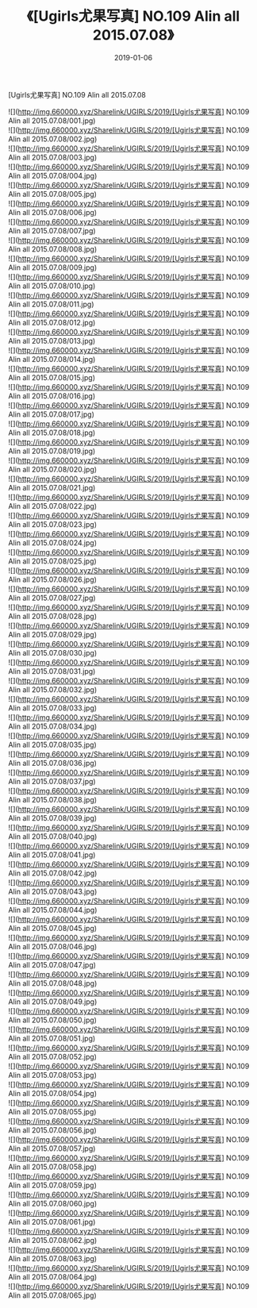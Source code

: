 ﻿---
layout: post
title:  《[Ugirls尤果写真] NO.109 Alin all 2015.07.08》
date:   2019-01-06
img: http://img.660000.xyz/Sharelink/UGIRLS/2019/[Ugirls尤果写真] NO.109 Alin all 2015.07.08/000.jpg
categories: [美女, 清纯, 唯美]
---

[Ugirls尤果写真] NO.109 Alin all 2015.07.08

 ![](http://img.660000.xyz/Sharelink/UGIRLS/2019/[Ugirls尤果写真] NO.109 Alin all 2015.07.08/001.jpg) <br>![](http://img.660000.xyz/Sharelink/UGIRLS/2019/[Ugirls尤果写真] NO.109 Alin all 2015.07.08/002.jpg) <br>![](http://img.660000.xyz/Sharelink/UGIRLS/2019/[Ugirls尤果写真] NO.109 Alin all 2015.07.08/003.jpg) <br>![](http://img.660000.xyz/Sharelink/UGIRLS/2019/[Ugirls尤果写真] NO.109 Alin all 2015.07.08/004.jpg) <br>![](http://img.660000.xyz/Sharelink/UGIRLS/2019/[Ugirls尤果写真] NO.109 Alin all 2015.07.08/005.jpg) <br>![](http://img.660000.xyz/Sharelink/UGIRLS/2019/[Ugirls尤果写真] NO.109 Alin all 2015.07.08/006.jpg) <br>![](http://img.660000.xyz/Sharelink/UGIRLS/2019/[Ugirls尤果写真] NO.109 Alin all 2015.07.08/007.jpg) <br>![](http://img.660000.xyz/Sharelink/UGIRLS/2019/[Ugirls尤果写真] NO.109 Alin all 2015.07.08/008.jpg) <br>![](http://img.660000.xyz/Sharelink/UGIRLS/2019/[Ugirls尤果写真] NO.109 Alin all 2015.07.08/009.jpg) <br>![](http://img.660000.xyz/Sharelink/UGIRLS/2019/[Ugirls尤果写真] NO.109 Alin all 2015.07.08/010.jpg) <br>![](http://img.660000.xyz/Sharelink/UGIRLS/2019/[Ugirls尤果写真] NO.109 Alin all 2015.07.08/011.jpg) <br>![](http://img.660000.xyz/Sharelink/UGIRLS/2019/[Ugirls尤果写真] NO.109 Alin all 2015.07.08/012.jpg) <br>![](http://img.660000.xyz/Sharelink/UGIRLS/2019/[Ugirls尤果写真] NO.109 Alin all 2015.07.08/013.jpg) <br>![](http://img.660000.xyz/Sharelink/UGIRLS/2019/[Ugirls尤果写真] NO.109 Alin all 2015.07.08/014.jpg) <br>![](http://img.660000.xyz/Sharelink/UGIRLS/2019/[Ugirls尤果写真] NO.109 Alin all 2015.07.08/015.jpg) <br>![](http://img.660000.xyz/Sharelink/UGIRLS/2019/[Ugirls尤果写真] NO.109 Alin all 2015.07.08/016.jpg) <br>![](http://img.660000.xyz/Sharelink/UGIRLS/2019/[Ugirls尤果写真] NO.109 Alin all 2015.07.08/017.jpg) <br>![](http://img.660000.xyz/Sharelink/UGIRLS/2019/[Ugirls尤果写真] NO.109 Alin all 2015.07.08/018.jpg) <br>![](http://img.660000.xyz/Sharelink/UGIRLS/2019/[Ugirls尤果写真] NO.109 Alin all 2015.07.08/019.jpg) <br>![](http://img.660000.xyz/Sharelink/UGIRLS/2019/[Ugirls尤果写真] NO.109 Alin all 2015.07.08/020.jpg) <br>![](http://img.660000.xyz/Sharelink/UGIRLS/2019/[Ugirls尤果写真] NO.109 Alin all 2015.07.08/021.jpg) <br>![](http://img.660000.xyz/Sharelink/UGIRLS/2019/[Ugirls尤果写真] NO.109 Alin all 2015.07.08/022.jpg) <br>![](http://img.660000.xyz/Sharelink/UGIRLS/2019/[Ugirls尤果写真] NO.109 Alin all 2015.07.08/023.jpg) <br>![](http://img.660000.xyz/Sharelink/UGIRLS/2019/[Ugirls尤果写真] NO.109 Alin all 2015.07.08/024.jpg) <br>![](http://img.660000.xyz/Sharelink/UGIRLS/2019/[Ugirls尤果写真] NO.109 Alin all 2015.07.08/025.jpg) <br>![](http://img.660000.xyz/Sharelink/UGIRLS/2019/[Ugirls尤果写真] NO.109 Alin all 2015.07.08/026.jpg) <br>![](http://img.660000.xyz/Sharelink/UGIRLS/2019/[Ugirls尤果写真] NO.109 Alin all 2015.07.08/027.jpg) <br>![](http://img.660000.xyz/Sharelink/UGIRLS/2019/[Ugirls尤果写真] NO.109 Alin all 2015.07.08/028.jpg) <br>![](http://img.660000.xyz/Sharelink/UGIRLS/2019/[Ugirls尤果写真] NO.109 Alin all 2015.07.08/029.jpg) <br>![](http://img.660000.xyz/Sharelink/UGIRLS/2019/[Ugirls尤果写真] NO.109 Alin all 2015.07.08/030.jpg) <br>![](http://img.660000.xyz/Sharelink/UGIRLS/2019/[Ugirls尤果写真] NO.109 Alin all 2015.07.08/031.jpg) <br>![](http://img.660000.xyz/Sharelink/UGIRLS/2019/[Ugirls尤果写真] NO.109 Alin all 2015.07.08/032.jpg) <br>![](http://img.660000.xyz/Sharelink/UGIRLS/2019/[Ugirls尤果写真] NO.109 Alin all 2015.07.08/033.jpg) <br>![](http://img.660000.xyz/Sharelink/UGIRLS/2019/[Ugirls尤果写真] NO.109 Alin all 2015.07.08/034.jpg) <br>![](http://img.660000.xyz/Sharelink/UGIRLS/2019/[Ugirls尤果写真] NO.109 Alin all 2015.07.08/035.jpg) <br>![](http://img.660000.xyz/Sharelink/UGIRLS/2019/[Ugirls尤果写真] NO.109 Alin all 2015.07.08/036.jpg) <br>![](http://img.660000.xyz/Sharelink/UGIRLS/2019/[Ugirls尤果写真] NO.109 Alin all 2015.07.08/037.jpg) <br>![](http://img.660000.xyz/Sharelink/UGIRLS/2019/[Ugirls尤果写真] NO.109 Alin all 2015.07.08/038.jpg) <br>![](http://img.660000.xyz/Sharelink/UGIRLS/2019/[Ugirls尤果写真] NO.109 Alin all 2015.07.08/039.jpg) <br>![](http://img.660000.xyz/Sharelink/UGIRLS/2019/[Ugirls尤果写真] NO.109 Alin all 2015.07.08/040.jpg) <br>![](http://img.660000.xyz/Sharelink/UGIRLS/2019/[Ugirls尤果写真] NO.109 Alin all 2015.07.08/041.jpg) <br>![](http://img.660000.xyz/Sharelink/UGIRLS/2019/[Ugirls尤果写真] NO.109 Alin all 2015.07.08/042.jpg) <br>![](http://img.660000.xyz/Sharelink/UGIRLS/2019/[Ugirls尤果写真] NO.109 Alin all 2015.07.08/043.jpg) <br>![](http://img.660000.xyz/Sharelink/UGIRLS/2019/[Ugirls尤果写真] NO.109 Alin all 2015.07.08/044.jpg) <br>![](http://img.660000.xyz/Sharelink/UGIRLS/2019/[Ugirls尤果写真] NO.109 Alin all 2015.07.08/045.jpg) <br>![](http://img.660000.xyz/Sharelink/UGIRLS/2019/[Ugirls尤果写真] NO.109 Alin all 2015.07.08/046.jpg) <br>![](http://img.660000.xyz/Sharelink/UGIRLS/2019/[Ugirls尤果写真] NO.109 Alin all 2015.07.08/047.jpg) <br>![](http://img.660000.xyz/Sharelink/UGIRLS/2019/[Ugirls尤果写真] NO.109 Alin all 2015.07.08/048.jpg) <br>![](http://img.660000.xyz/Sharelink/UGIRLS/2019/[Ugirls尤果写真] NO.109 Alin all 2015.07.08/049.jpg) <br>![](http://img.660000.xyz/Sharelink/UGIRLS/2019/[Ugirls尤果写真] NO.109 Alin all 2015.07.08/050.jpg) <br>![](http://img.660000.xyz/Sharelink/UGIRLS/2019/[Ugirls尤果写真] NO.109 Alin all 2015.07.08/051.jpg) <br>![](http://img.660000.xyz/Sharelink/UGIRLS/2019/[Ugirls尤果写真] NO.109 Alin all 2015.07.08/052.jpg) <br>![](http://img.660000.xyz/Sharelink/UGIRLS/2019/[Ugirls尤果写真] NO.109 Alin all 2015.07.08/053.jpg) <br>![](http://img.660000.xyz/Sharelink/UGIRLS/2019/[Ugirls尤果写真] NO.109 Alin all 2015.07.08/054.jpg) <br>![](http://img.660000.xyz/Sharelink/UGIRLS/2019/[Ugirls尤果写真] NO.109 Alin all 2015.07.08/055.jpg) <br>![](http://img.660000.xyz/Sharelink/UGIRLS/2019/[Ugirls尤果写真] NO.109 Alin all 2015.07.08/056.jpg) <br>![](http://img.660000.xyz/Sharelink/UGIRLS/2019/[Ugirls尤果写真] NO.109 Alin all 2015.07.08/057.jpg) <br>![](http://img.660000.xyz/Sharelink/UGIRLS/2019/[Ugirls尤果写真] NO.109 Alin all 2015.07.08/058.jpg) <br>![](http://img.660000.xyz/Sharelink/UGIRLS/2019/[Ugirls尤果写真] NO.109 Alin all 2015.07.08/059.jpg) <br>![](http://img.660000.xyz/Sharelink/UGIRLS/2019/[Ugirls尤果写真] NO.109 Alin all 2015.07.08/060.jpg) <br>![](http://img.660000.xyz/Sharelink/UGIRLS/2019/[Ugirls尤果写真] NO.109 Alin all 2015.07.08/061.jpg) <br>![](http://img.660000.xyz/Sharelink/UGIRLS/2019/[Ugirls尤果写真] NO.109 Alin all 2015.07.08/062.jpg) <br>![](http://img.660000.xyz/Sharelink/UGIRLS/2019/[Ugirls尤果写真] NO.109 Alin all 2015.07.08/063.jpg) <br>![](http://img.660000.xyz/Sharelink/UGIRLS/2019/[Ugirls尤果写真] NO.109 Alin all 2015.07.08/064.jpg) <br>![](http://img.660000.xyz/Sharelink/UGIRLS/2019/[Ugirls尤果写真] NO.109 Alin all 2015.07.08/065.jpg) <br>
